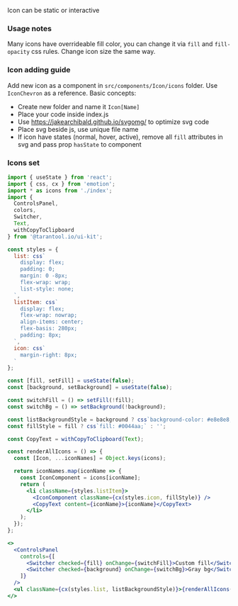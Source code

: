 Icon can be static or interactive

### Usage notes

Many icons have overrideable fill color, you can change it via `fill` and `fill-opacity` css rules.
Change icon size the same way.

### Icon adding guide

Add new icon as a component in `src/components/Icon/icons` folder.
Use `IconChevron` as a reference. Basic concepts:

* Create new folder and name it `Icon[Name]`
* Place your code inside index.js
* Use https://jakearchibald.github.io/svgomg/ to optimize svg code
* Place svg beside js, use unique file name
* If icon have states (normal, hover, active), remove all `fill` attributes in svg and pass prop `hasState` to component

### Icons set

```jsx noeditor
import { useState } from 'react';
import { css, cx } from 'emotion';
import * as icons from './index';
import {
  ControlsPanel,
  colors,
  Switcher,
  Text,
  withCopyToClipboard
} from '@tarantool.io/ui-kit';

const styles = {
  list: css`
    display: flex;
    padding: 0;
    margin: 0 -8px;
    flex-wrap: wrap;
    list-style: none;
  `,
  listItem: css`
    display: flex;
    flex-wrap: nowrap;
    align-items: center;
    flex-basis: 280px;
    padding: 8px;
  `,
  icon: css`
    margin-right: 8px;
  `
};

const [fill, setFill] = useState(false);
const [background, setBackground] = useState(false);

const switchFill = () => setFill(!fill);
const switchBg = () => setBackground(!background);

const listBackgroundStyle = background ? css`background-color: #e8e8e8;` : '';
const fillStyle = fill ? css`fill: #0044aa;` : '';

const CopyText = withCopyToClipboard(Text);

const renderAllIcons = () => {
  const [Icon, ...iconNames] = Object.keys(icons);

  return iconNames.map(iconName => {
    const IconComponent = icons[iconName];
    return (
      <li className={styles.listItem}>
        <IconComponent className={cx(styles.icon, fillStyle)} />
        <CopyText content={iconName}>{iconName}</CopyText>
      </li>
    );
  });
};

<>
  <ControlsPanel
    controls={[
      <Switcher checked={fill} onChange={switchFill}>Custom fill</Switcher>,
      <Switcher checked={background} onChange={switchBg}>Gray bg</Switcher>
    ]}
  />
  <ul className={cx(styles.list, listBackgroundStyle)}>{renderAllIcons()}</ul>
</>
```
